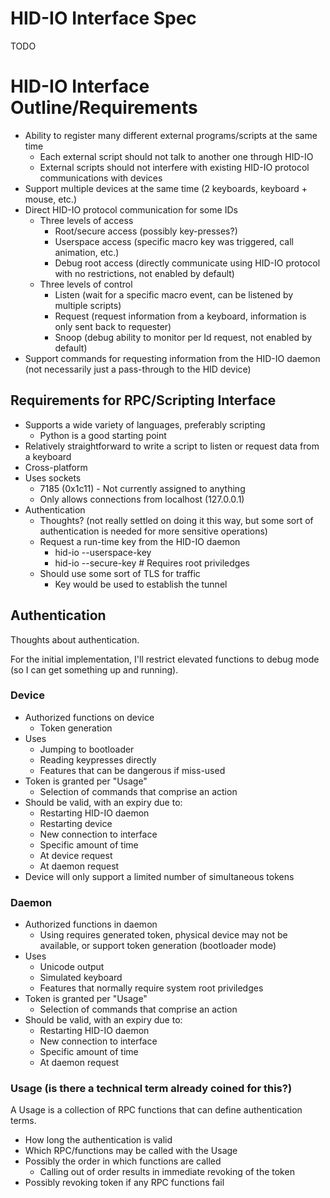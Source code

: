 # HID-IO Interface Spec

TODO


# HID-IO Interface Outline/Requirements

* Ability to register many different external programs/scripts at the same time
  + Each external script should not talk to another one through HID-IO
  + External scripts should not interfere with existing HID-IO protocol communications with devices
* Support multiple devices at the same time (2 keyboards, keyboard + mouse, etc.)
* Direct HID-IO protocol communication for some IDs
  + Three levels of access
    - Root/secure access (possibly key-presses?)
    - Userspace access (specific macro key was triggered, call animation, etc.)
    - Debug root access (directly communicate using HID-IO protocol with no restrictions, not enabled by default)
  + Three levels of control
    - Listen (wait for a specific macro event, can be listened by multiple scripts)
    - Request (request information from a keyboard, information is only sent back to requester)
    - Snoop (debug ability to monitor per Id request, not enabled by default)
* Support commands for requesting information from the HID-IO daemon (not necessarily just a pass-through to the HID device)


## Requirements for RPC/Scripting Interface

* Supports a wide variety of languages, preferably scripting
  + Python is a good starting point
* Relatively straightforward to write a script to listen or request data from a keyboard
* Cross-platform
* Uses sockets
  + 7185 (0x1c11) - Not currently assigned to anything
  + Only allows connections from localhost (127.0.0.1)
* Authentication
  + Thoughts? (not really settled on doing it this way, but some sort of authentication is needed for more sensitive operations)
  + Request a run-time key from the HID-IO daemon
    - hid-io --userspace-key
    - hid-io --secure-key # Requires root priviledges
  + Should use some sort of TLS for traffic
    - Key would be used to establish the tunnel


## Authentication

Thoughts about authentication.

For the initial implementation, I'll restrict elevated functions to debug mode (so I can get something up and running).


### Device

* Authorized functions on device
  + Token generation
* Uses
  + Jumping to bootloader
  + Reading keypresses directly
  + Features that can be dangerous if miss-used
* Token is granted per "Usage"
  + Selection of commands that comprise an action
* Should be valid, with an expiry due to:
  + Restarting HID-IO daemon
  + Restarting device
  + New connection to interface
  + Specific amount of time
  + At device request
  + At daemon request
* Device will only support a limited number of simultaneous tokens


### Daemon

* Authorized functions in daemon
  + Using requires generated token, physical device may not be available, or support token generation (bootloader mode)
* Uses
  + Unicode output
  + Simulated keyboard
  + Features that normally require system root priviledges
* Token is granted per "Usage"
  + Selection of commands that comprise an action
* Should be valid, with an expiry due to:
  + Restarting HID-IO daemon
  + New connection to interface
  + Specific amount of time
  + At daemon request


### Usage (is there a technical term already coined for this?)

A Usage is a collection of RPC functions that can define authentication terms.
* How long the authentication is valid
* Which RPC/functions may be called with the Usage
* Possibly the order in which functions are called
  + Calling out of order results in immediate revoking of the token
* Possibly revoking token if any RPC functions fail

